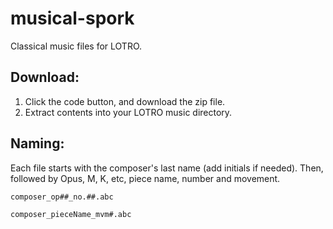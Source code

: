 # musical-spork
Classical music files for LOTRO.

## Download:
1. Click the code button, and download the zip file.
2. Extract contents into your LOTRO music directory.

## Naming:
Each file starts with the composer's last name (add initials if needed).  Then, followed by Opus, M, K, etc, piece name, number and movement.
```
composer_op##_no.##.abc
```
```
composer_pieceName_mvm#.abc
```

